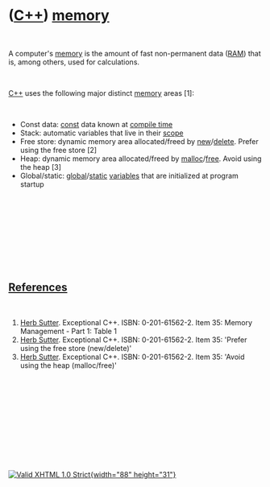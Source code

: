 



 

 

 

 

 

([C++](Cpp.htm)) [memory](CppMemory.htm)
========================================

 

A computer's [memory](CppMemory.htm) is the amount of fast non-permanent
data ([RAM](CppRam.htm)) that is, among others, used for calculations.

 

[C++](Cpp.htm) uses the following major distinct [memory](CppMemory.htm)
areas \[1\]:

 

-   Const data: [const](CppConst.htm) data known at [compile
    time](CppCompileTime.htm)
-   Stack: automatic variables that live in their [scope](CppScope.htm)
-   Free store: dynamic memory area allocated/freed by
    [new](CppNew.htm)/[delete](CppDelete.htm). Prefer using the free
    store \[2\]
-   Heap: dynamic memory area allocated/freed by
    [malloc](CppMalloc.htm)/[free](CppFree.htm). Avoid using the heap
    \[3\]
-   Global/static: [global](CppGlobal.htm)/[static](CppStatic.htm)
    [variables](CppVariable.htm) that are initialized at program startup

 

 

 

 

 

[References](CppReferences.htm)
-------------------------------

 

1.  [Herb Sutter](CppHerbSutter.htm). Exceptional C++.
    ISBN: 0-201-61562-2. Item 35: Memory Management - Part 1: Table 1
2.  [Herb Sutter](CppHerbSutter.htm). Exceptional C++.
    ISBN: 0-201-61562-2. Item 35: 'Prefer using the free store
    (new/delete)'
3.  [Herb Sutter](CppHerbSutter.htm). Exceptional C++.
    ISBN: 0-201-61562-2. Item 35: 'Avoid using the heap (malloc/free)'

 

 

 

 

 





 

[![Valid XHTML 1.0 Strict](valid-xhtml10.png){width="88"
height="31"}](http://validator.w3.org/check?uri=referer)
